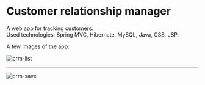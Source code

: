 # Customer relationship manager
A web app for tracking customers.  
Used technologies: Spring MVC, Hibernate, MySQL, Java, CSS, JSP.

A few images of the app:  

![crm-list](https://user-images.githubusercontent.com/15927053/105243452-65a8f080-5b6f-11eb-94f1-d1855daddf91.PNG)

-----------------------------------------------------------------------------------------------------------------------------------------------------------------------------------------

![crm-save](https://user-images.githubusercontent.com/15927053/105243776-d05a2c00-5b6f-11eb-9818-f743fcf76765.PNG)
